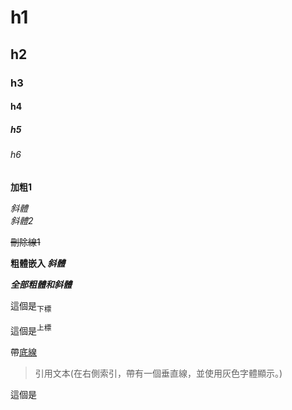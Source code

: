 # h1
## h2
### h3
#### h4
##### h5
###### h6

**加粗1**  

*斜體*  
_斜體2_

~~刪除線1~~  

**粗體嵌入 _斜體_**

***全部粗體和斜體***

這個是<sub>下標</sub>

這個是<sup>上標</sup>

帶<ins>底線</ins>

> 引用文本(在右側索引，帶有一個垂直線，並使用灰色字體顯示。)

這個是
